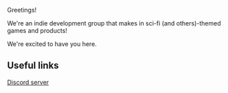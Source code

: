 Greetings!

We're an indie development group that makes in sci-fi (and others)-themed games and products!

We're excited to have you here.

## Useful links

[Discord server](https://discord.gg/rufM3yyXsx)
